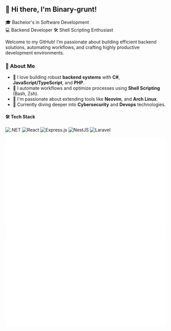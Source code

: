 ## 👋 Hi there, I'm Binary-grunt!

🎓 Bachelor's in Software Development  
💻 Backend Developer
🛠️ Shell Scripting Enthusiast 

Welcome to my GitHub! I'm passionate about building efficient backend solutions, automating workflows, and crafting highly productive development environments.

### 🚀 About Me

- 🔧 I love building robust **backend systems** with **C#**, **JavaScript/TypeScript**, and **PHP**.
- 🐚 I automate workflows and optimize processes using **Shell Scripting** (Bash, Zsh).
- 🌙 I'm passionate about extending tools like **Neovim**, and **Arch Linux**.
- 🌱 Currently diving deeper into **Cybersecurity** and **Devops** technologies.

#### 🛠️ Tech Stack
![.NET](https://img.shields.io/badge/.NET-512BD4?style=for-the-badge&logo=dotnet&logoColor=white)
![React](https://shields.io/badge/react-black?logo=react&style=for-the-badge)
![Express.js](https://img.shields.io/badge/express.js-%23404d59.svg?style=for-the-badge&logo=express&logoColor=%2361DAFB)
![NestJS](https://img.shields.io/badge/nestjs-%23E0234E.svg?style=for-the-badge&logo=nestjs&logoColor=white)
![Laravel](https://img.shields.io/badge/laravel-%23FF2D20.svg?style=for-the-badge&logo=laravel&logoColor=white)



![](https://raw.githubusercontent.com/Binary-Blade/github-stats/master/generated/overview.svg#gh-dark-mode-only)
![](https://raw.githubusercontent.com/Binary-Blade/github-stats/master/generated/languages.svg#gh-dark-mode-only)
